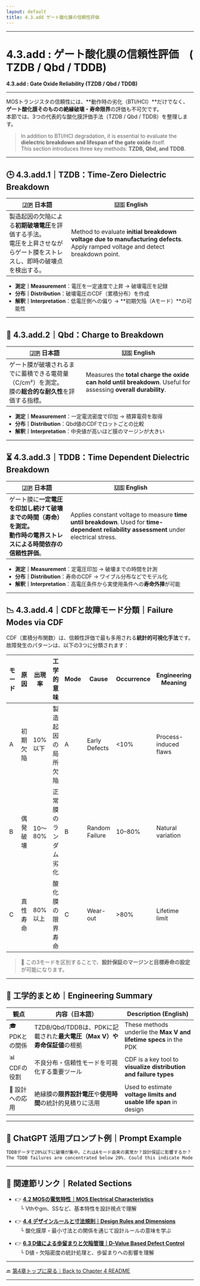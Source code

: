 ```yaml
---
layout: default
title: 4.3.add ゲート酸化膜の信頼性評価
---
```


---

# 4.3.add : ゲート酸化膜の信頼性評価　( TZDB / Qbd / TDDB)
**4.3.add : Gate Oxide Reliability (TZDB / Qbd / TDDB)**

---

MOSトランジスタの信頼性には、**動作時の劣化（BTI/HCI）**だけでなく、  
**ゲート酸化膜そのものの絶縁破壊・寿命限界**の評価も不可欠です。  
本節では、3つの代表的な酸化膜評価手法（TZDB / Qbd / TDDB）を整理します。

> In addition to BTI/HCI degradation, it is essential to evaluate the **dielectric breakdown and lifespan of the gate oxide** itself.  
> This section introduces three key methods: **TZDB, Qbd, and TDDB**.

---

## 🕒 4.3.add.1｜TZDB：Time-Zero Dielectric Breakdown

| 🇯🇵 日本語 | 🇺🇸 English |
|----------|-------------|
| 製造起因の欠陥による**初期破壊電圧**を評価する手法。<br>電圧を上昇させながらゲート膜をストレスし、即時の破壊点を検出する。 | Method to evaluate **initial breakdown voltage due to manufacturing defects**. Apply ramped voltage and detect breakdown point. |

- **測定｜Measurement**：電圧を一定速度で上昇 → 破壊電圧を記録  
- **分布｜Distribution**：破壊電圧のCDF（累積分布）を作成  
- **解釈｜Interpretation**：低電圧側への偏り → **初期欠陥（Aモード）**の可能性

---

## 🔋 4.3.add.2｜Qbd：Charge to Breakdown

| 🇯🇵 日本語 | 🇺🇸 English |
|----------|-------------|
| ゲート膜が破壊されるまでに蓄積できる電荷量（C/cm²）を測定。<br>膜の**総合的な耐久性**を評価する指標。 | Measures the **total charge the oxide can hold until breakdown**. Useful for assessing **overall durability**. |

- **測定｜Measurement**：一定電流密度で印加 → 積算電荷を取得  
- **分布｜Distribution**：Qbd値のCDFでロットごとの比較  
- **解釈｜Interpretation**：中央値が高いほど膜のマージンが大きい

---

## ⏳ 4.3.add.3｜TDDB：Time Dependent Dielectric Breakdown

| 🇯🇵 日本語 | 🇺🇸 English |
|----------|-------------|
| ゲート膜に**一定電圧を印加し続けて破壊までの時間（寿命）**を測定。<br>動作時の電界ストレスによる**時間依存の信頼性評価**。 | Applies constant voltage to measure **time until breakdown**. Used for **time-dependent reliability assessment** under electrical stress. |

- **測定｜Measurement**：定電圧印加 → 破壊までの時間を計測  
- **分布｜Distribution**：寿命のCDF → ワイブル分布などでモデル化  
- **解釈｜Interpretation**：高電圧条件から実使用条件への**寿命外挿**が可能

---

## 📉 4.3.add.4｜CDFと故障モード分類｜Failure Modes via CDF

CDF（累積分布関数）は、信頼性評価で最も多用される**統計的可視化手法**です。  
故障発生のパターンは、以下の3つに分類されます：

| モード | 原因 | 出現率 | 工学的意味 | Mode | Cause | Occurrence | Engineering Meaning |
|--------|------|--------|-------------|------|--------|-------------|----------------------|
| A      | 初期欠陥 | 10%以下 | 製造起因の局所欠陥 | A | Early Defects | <10% | Process-induced flaws |
| B      | 偶発破壊 | 10〜80% | 正常膜のランダム劣化 | B | Random Failure | 10–80% | Natural variation |
| C      | 真性寿命 | 80%以上 | 酸化膜の限界寿命 | C | Wear-out | >80% | Lifetime limit |

> 📌 この3モードを区別することで、**設計保証のマージンと目標寿命の設定**が可能になります。

---

## 🧠 工学的まとめ｜Engineering Summary

| 観点 | 内容（日本語） | Description (English) |
|------|------------------|------------------------|
| 🎓 PDKとの関係 | TZDB/Qbd/TDDBは、PDKに記載された**最大電圧（Max V）や寿命保証値**の根拠 | These methods underlie the **Max V and lifetime specs** in the PDK |
| 📊 CDFの役割 | 不良分布・信頼性モードを可視化する重要ツール | CDF is a key tool to **visualize distribution and failure types** |
| 📐 設計への応用 | 絶縁膜の**限界設計電圧**や**使用時間**の統計的見積りに活用 | Used to estimate **voltage limits and usable life span** in design |

---

## 💬 ChatGPT 活用プロンプト例｜Prompt Example

```markdown
TDDBデータで20%以下に破壊が集中。これはAモード由来の異常か？設計保証に影響するか？
The TDDB failures are concentrated below 20%. Could this indicate Mode A defects? Does it impact design qualification?
```

---

## 🔗 関連節リンク｜Related Sections

- 👉 [**4.2 MOSの電気特性｜MOS Electrical Characteristics**](4.2_mos_characteristics.md)  
 └ Vthやgm、SSなど、基本特性を設計視点で理解

- 👉 [**4.4 デザインルールと寸法規則｜Design Rules and Dimensions**](4.4_design_rules.md)  
 └ 酸化膜厚・最小寸法との関係を通じて設計ルールの意味を学ぶ

- 👉 [**6.3 D値による歩留まりと欠陥管理｜D-Value Based Defect Control**](../chapter6_test_and_package/6.3_failure_analysis.md)  
 └ D値・欠陥密度の統計処理と、歩留まりへの影響を理解

---

🔙 [第4章トップに戻る｜Back to Chapter 4 README](README.md)

---

